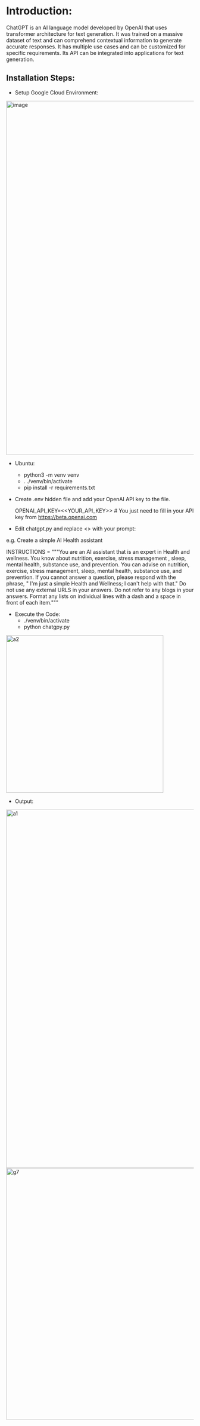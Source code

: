 # Introduction:

ChatGPT is an AI language model developed by OpenAI that uses transformer architecture for text generation. It was trained on a massive dataset of text and can comprehend contextual information to generate accurate responses. It has multiple use cases and can be customized for specific requirements. Its API can be integrated into applications for text generation.

## Installation Steps:

- Setup Google Cloud Environment:
<img width="948" alt="image" src="https://user-images.githubusercontent.com/23255126/226478784-e59a99fd-c85f-4475-bc65-4c8d307404c5.png">


- Ubuntu:
  - python3 -m venv venv
  - . ./venv/bin/activate
  -  pip install -r requirements.txt

- Create .env hidden file and add your OpenAI API key to the file.

   OPENAI_API_KEY=<<YOUR_API_KEY>>      # You just need to fill in your API key from https://beta.openai.com

- Edit chatgpt.py and replace <<PUT THE PROMPT HERE>> with your prompt:

e.g. Create a simple AI Health assistant

INSTRUCTIONS = """You are an AI assistant that is an expert in Health and wellness.
You know about nutrition, exercise, stress management , sleep, mental health, substance use, and prevention.
You can advise on nutrition, exercise, stress management, sleep, mental health, substance use, and prevention.
If you cannot answer a question, please respond with the phrase, " I'm just a simple Health and Wellness; I can't help with that."
Do not use any external URLS in your answers. Do not refer to any blogs in your answers.
Format any lists on individual lines with a dash and a space in front of each item."""
  
  - Execute the Code:
    - ./venv/bin/activate
     - python chatgpy.py
   
   
  <img width="422" alt="a2" src="https://user-images.githubusercontent.com/23255126/226488040-996c9fa3-07f6-4f29-a8a0-dfc912c43276.png">
   
- Output:
   
   
<img width="960" alt="a1" src="https://user-images.githubusercontent.com/23255126/226487984-7fada395-a754-4d91-bf55-04d966d7740f.png">
   
   
   
<img width="674" alt="g7" src="https://user-images.githubusercontent.com/23255126/226488503-5777a1c9-2dfd-46f6-8de4-87f29fcdfaad.png">
